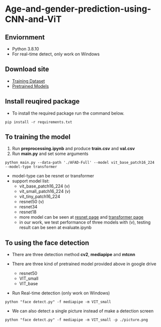 # Age-and-gender-prediction-using-CNN-and-ViT

## Enviornment
- Python 3.8.10
- For real-time detect, only work on Windows


## Download site
- [Training Dataset](https://drive.google.com/file/d/1ZSqeOSU7-n2YxK91Ef5g4qOijACBdc0g/view)
- [Pretrained Models](https://drive.google.com/drive/folders/1TEOAdkTWqijFA_UnDfv_R7FF_8AsbuJj?usp=sharing)

## Install reuqired package
- To install the required package run the command below.

```
pip install -r requirements.txt
```

## To training the model
1. Run **preprocessing.ipynb** and produce **train.csv** and **val.csv**
2. Run **main.py** and set some arguments
```
python main.py --data-path './AFAD-Full' --model vit_base_patch16_224 --model-type transformer
```
- model-type can be resnet or transformer
- support model list:
  - vit_base_patch16_224 (v)
  - vit_small_patch16_224 (v)
  - vit_tiny_patch16_224
  - resnet50 (v)
  - resnet34
  - resnet18
  - more model can be seen at [resnet page](https://github.com/rwightman/pytorch-image-models/blob/master/timm/models/resnet.py) and [transformer page](https://github.com/rwightman/pytorch-image-models/blob/master/timm/models/vision_transformer.py)
  - in our work, we test performance of three models with (v), testing result can be seen at evaluate.ipynb

## To using the face detection
- There are three detection method **cv2**, **mediapipe** and **mtcnn**
- There are three kind of pretrained model provided above in google drive
  - resnet50
  - VIT_small
  - VIT_base 

- Run Real-time detection (only work on Windows)
```
python "face detect.py" -f mediapipe -m VIT_small
```
- We can also detect a single picture instead of make a detection screen
```
python "face detect.py" -f mediapipe -m VIT_small -p ./picture.png
```
